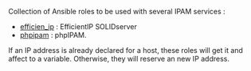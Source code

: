 Collection of Ansible roles to be used with several IPAM services :
- [efficien_ip](https://github.com/Fredouye/ipam_ansible/tree/main/efficient_ip) : EfficientIP SOLIDserver
- [phpipam](https://github.com/Fredouye/ipam_ansible/tree/main/phpipam) : phpIPAM.

If an IP address is already declared for a host, these roles will get it and affect to a variable.
Otherwise, they will reserve an new IP address.
